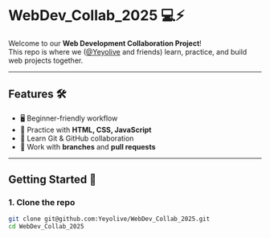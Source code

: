 # WebDev_Collab_2025 💻⚡

Welcome to our **Web Development Collaboration Project**!  
This repo is where we ([@Yeyolive](https://github.com/Yeyolive) and friends) learn, practice, and build web projects together.

---

## Features 🛠️

- 🖥️ Beginner-friendly workflow
- 📜 Practice with **HTML, CSS, JavaScript**
- 🔑 Learn Git & GitHub collaboration
- 🔄 Work with **branches** and **pull requests**

---

## Getting Started 🚀

### 1. Clone the repo

```bash
git clone git@github.com:Yeyolive/WebDev_Collab_2025.git
cd WebDev_Collab_2025

```
